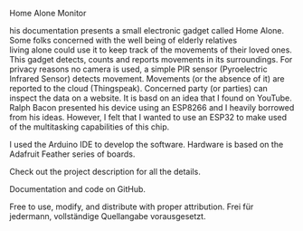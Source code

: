 Home Alone Monitor

his documentation presents a small electronic gadget called Home Alone. Some folks concerned with the well being of elderly relatives  
living alone could use it to keep track of the movements of their loved ones. This gadget detects, counts and 
reports movements in its surroundings. For privacy reasons no camera is used, a simple PIR sensor (Pyroelectric Infrared Sensor) 
detects movement. 
Movements (or the absence of it) are reported to the cloud (Thingspeak). Concerned party (or parties) can inspect the data on a website.
It is basd on an idea that I found on YouTube. Ralph Bacon presented his device using an ESP8266 and I heavily borrowed from his ideas.
However, I felt that I wanted to use an ESP32 to make used of the multitasking capabilities of this chip.

I used the Arduino IDE to develop the software. Hardware is based on the Adafruit Feather series of boards.

Check out the project description for all the details.

Documentation and code on GitHub.  

Free to use, modify, and distribute with proper attribution.
Frei für jedermann, vollständige Quellangabe vorausgesetzt.

